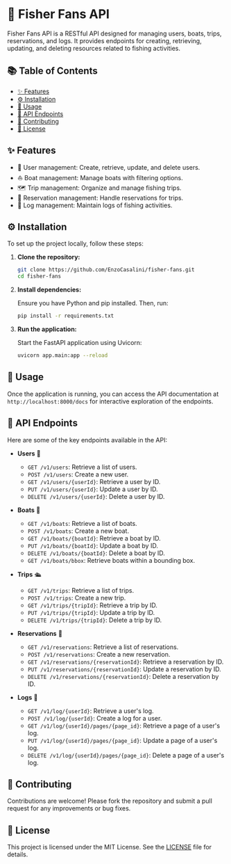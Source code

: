 # 🎣 Fisher Fans API

Fisher Fans API is a RESTful API designed for managing users, boats, trips, reservations, and logs. It provides endpoints for creating, retrieving, updating, and deleting resources related to fishing activities.

## 📚 Table of Contents

- [✨ Features](#features)
- [⚙️ Installation](#installation)
- [🚀 Usage](#usage)
- [🔗 API Endpoints](#api-endpoints)
- [🤝 Contributing](#contributing)
- [📜 License](#license)

## ✨ Features

- 👤 User management: Create, retrieve, update, and delete users.
- ⛵ Boat management: Manage boats with filtering options.
- 🗺️ Trip management: Organize and manage fishing trips.
- 📅 Reservation management: Handle reservations for trips.
- 📖 Log management: Maintain logs of fishing activities.

## ⚙️ Installation

To set up the project locally, follow these steps:

1. **Clone the repository:**

   ```bash
   git clone https://github.com/EnzoCasalini/fisher-fans.git
   cd fisher-fans
   ```

2. **Install dependencies:**

   Ensure you have Python and pip installed. Then, run:

   ```bash
   pip install -r requirements.txt
   ```

3. **Run the application:**

   Start the FastAPI application using Uvicorn:

   ```bash
   uvicorn app.main:app --reload
   ```

## 🚀 Usage

Once the application is running, you can access the API documentation at `http://localhost:8000/docs` for interactive exploration of the endpoints.

## 🔗 API Endpoints

Here are some of the key endpoints available in the API:

- **Users** 👥

  - `GET /v1/users`: Retrieve a list of users.
  - `POST /v1/users`: Create a new user.
  - `GET /v1/users/{userId}`: Retrieve a user by ID.
  - `PUT /v1/users/{userId}`: Update a user by ID.
  - `DELETE /v1/users/{userId}`: Delete a user by ID.

- **Boats** 🚤

  - `GET /v1/boats`: Retrieve a list of boats.
  - `POST /v1/boats`: Create a new boat.
  - `GET /v1/boats/{boatId}`: Retrieve a boat by ID.
  - `PUT /v1/boats/{boatId}`: Update a boat by ID.
  - `DELETE /v1/boats/{boatId}`: Delete a boat by ID.
  - `GET /v1/boats/bbox`: Retrieve boats within a bounding box.

- **Trips** 🛳️

  - `GET /v1/trips`: Retrieve a list of trips.
  - `POST /v1/trips`: Create a new trip.
  - `GET /v1/trips/{tripId}`: Retrieve a trip by ID.
  - `PUT /v1/trips/{tripId}`: Update a trip by ID.
  - `DELETE /v1/trips/{tripId}`: Delete a trip by ID.

- **Reservations** 📆

  - `GET /v1/reservations`: Retrieve a list of reservations.
  - `POST /v1/reservations`: Create a new reservation.
  - `GET /v1/reservations/{reservationId}`: Retrieve a reservation by ID.
  - `PUT /v1/reservations/{reservationId}`: Update a reservation by ID.
  - `DELETE /v1/reservations/{reservationId}`: Delete a reservation by ID.

- **Logs** 📜
  - `GET /v1/log/{userId}`: Retrieve a user's log.
  - `POST /v1/log/{userId}`: Create a log for a user.
  - `GET /v1/log/{userId}/pages/{page_id}`: Retrieve a page of a user's log.
  - `PUT /v1/log/{userId}/pages/{page_id}`: Update a page of a user's log.
  - `DELETE /v1/log/{userId}/pages/{page_id}`: Delete a page of a user's log.

## 🤝 Contributing

Contributions are welcome! Please fork the repository and submit a pull request for any improvements or bug fixes.

## 📜 License

This project is licensed under the MIT License. See the [LICENSE](LICENSE) file for details.